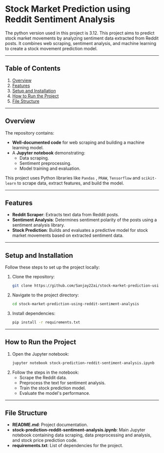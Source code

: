 # Stock Market Prediction using Reddit Sentiment Analysis

The python version used in this project is 3.12. This project aims to predict stock market movements by analyzing sentiment data extracted from Reddit posts. It combines web scraping, sentiment analysis, and machine learning to create a stock movement prediction model.

---

## Table of Contents
1. [Overview](#overview)
2. [Features](#features)
3. [Setup and Installation](#setup-and-installation)
4. [How to Run the Project](#how-to-run-the-project)
5. [File Structure](#file-structure)

---

## Overview
The repository contains:
- **Well-documented code** for web scraping and building a machine learning model.
- A **Jupyter notebook** demonstrating:
  - Data scraping.
  - Sentiment preprocessing.
  - Model training and evaluation.

This project uses Python libraries like `Pandas` , `PRAW`, `Tensorflow` and `scikit-learn` to scrape data, extract features, and build the model.

---

## Features
- **Reddit Scraper**: Extracts text data from Reddit posts.
- **Sentiment Analysis**: Determines sentiment polarity of the posts using a sentiment analysis library.
- **Stock Prediction**: Builds and evaluates a predictive model for stock market movements based on extracted sentiment data.

---

## Setup and Installation
Follow these steps to set up the project locally:

1. Clone the repository:
   ```bash
   git clone https://github.com/Sanjay22ai/stock-market-prediction-using-reddit-sentiment-analysis.git
   ```
2. Navigate to the project directory:
   ```bash
   cd stock-market-prediction-using-reddit-sentiment-analysis
   ```
3. Install dependencies:
   ```bash
   pip install -r requirements.txt
   ```

---

## How to Run the Project

1. Open the Jupyter notebook:
   ```bash
   jupyter notebook stock-prediction-reddit-sentiment-analysis.ipynb
   ```
2. Follow the steps in the notebook:
   - Scrape the Reddit data.
   - Preprocess the text for sentiment analysis.
   - Train the stock prediction model.
   - Evaluate the model's performance.

---

## File Structure

- **README.md**: Project documentation.
- **stock-prediction-reddit-sentiment-analysis.ipynb**: Main Jupyter notebook containing data scraping, data preprocessing and analysis, and stock price prediction code.
- **requirements.txt**: List of dependencies for the project.


